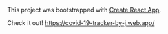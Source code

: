 This project was bootstrapped with [Create React App](https://github.com/facebook/create-react-app).

Check it out! https://covid-19-tracker-by-j.web.app/
